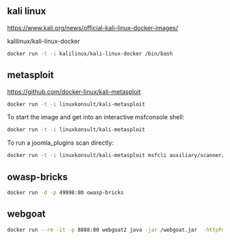 ## kali linux

https://www.kali.org/news/official-kali-linux-docker-images/

kalilinux/kali-linux-docker

```bash
docker run -t -i kalilinux/kali-linux-docker /bin/bash
```


## metasploit

https://github.com/docker-linux/kali-metasploit

```bash
docker run -t -i linuxkonsult/kali-metasploit
```

To start the image and get into an interactive msfconsole shell:

```bash
docker run -t -i linuxkonsult/kali-metasploit
```

To run a joomla_plugins scan directly:

```bash
docker run -t -i linuxkonsult/kali-metasploit msfcli auxiliary/scanner/http/joomla_plugins RHOSTs=127.0.0.1 VHOST=example.com THREADS=3 E
```


## owasp-bricks

```bash
docker run -d -p 49998:80 owasp-bricks
```


## webgoat

```bash
docker run --rm -it -p 8888:80 webgoat2 java -jar /webgoat.jar  -httpPort 80
```
